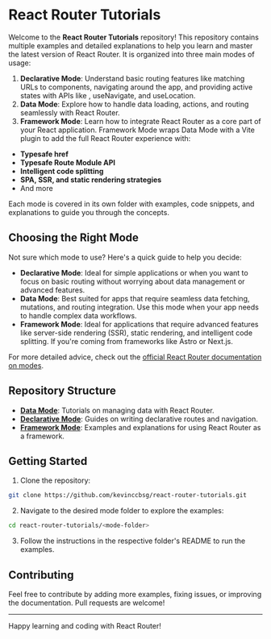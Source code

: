 # React Router Tutorials

Welcome to the **React Router Tutorials** repository! This repository contains multiple examples and detailed explanations to help you learn and master the latest version of React Router. It is organized into three main modes of usage:

1. **Declarative Mode**: Understand basic routing features like matching URLs to components, navigating around the app, and providing active states with APIs like <Link>, useNavigate, and useLocation.
2. **Data Mode**: Explore how to handle data loading, actions, and routing seamlessly with React Router.
3. **Framework Mode**: Learn how to integrate React Router as a core part of your React application. Framework Mode wraps Data Mode with a Vite plugin to add the full React Router experience with:
  - **Typesafe href**
  - **Typesafe Route Module API**
  - **Intelligent code splitting**
  - **SPA, SSR, and static rendering strategies**
  - And more

Each mode is covered in its own folder with examples, code snippets, and explanations to guide you through the concepts.

## Choosing the Right Mode

Not sure which mode to use? Here's a quick guide to help you decide:

- **Declarative Mode**: Ideal for simple applications or when you want to focus on basic routing without worrying about data management or advanced features.
- **Data Mode**: Best suited for apps that require seamless data fetching, mutations, and routing integration. Use this mode when your app needs to handle complex data workflows.
- **Framework Mode**: Ideal for applications that require advanced features like server-side rendering (SSR), static rendering, and intelligent code splitting. If you're coming from frameworks like Astro or Next.js.

For more detailed advice, check out the [official React Router documentation on modes](https://reactrouter.com/start/modes#decision-advice).

## Repository Structure

- [**Data Mode**](./react-router-data/): Tutorials on managing data with React Router.
- [**Declarative Mode**](./react-router-declarative/): Guides on writing declarative routes and navigation.
- [**Framework Mode**](./react-router-framework/): Examples and explanations for using React Router as a framework.

## Getting Started

1. Clone the repository:
  ```bash
  git clone https://github.com/kevinccbsg/react-router-tutorials.git
  ```
2. Navigate to the desired mode folder to explore the examples:
  ```bash
  cd react-router-tutorials/<mode-folder>
  ```
3. Follow the instructions in the respective folder's README to run the examples.

## Contributing

Feel free to contribute by adding more examples, fixing issues, or improving the documentation. Pull requests are welcome!

---

Happy learning and coding with React Router!
